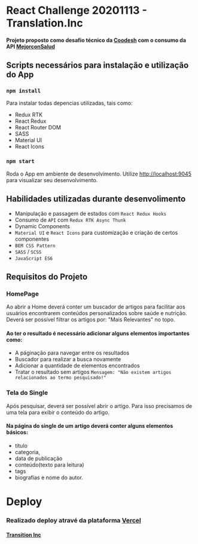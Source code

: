 # React Challenge 20201113 - Translation.Inc

#### Projeto proposto como desafio técnico da [Coodesh](https://coodesh.com/) com o consumo da API [MejorconSalud]( https://api.beta.mejorconsalud.com/wp-json/mc/v1/)


## Scripts necessários para instalação e utilização do App

### `npm install`

Para instalar todas depencias utilizadas, tais como:

- Redux RTK
- React Redux
- React Router DOM
- SASS
- Material UI
- React Icons

### `npm start`

Roda o App em ambiente de desenvolvimento.
Utilize [http://localhost:9045](http://localhost:9045) para visualizar seu desenvolvimento.

## Habilidades utilizadas durante desenvolimento

- Manipulação e passagem de estados com `React Redux Hooks`
- Consumo de `API` com `Redux RTK Async Thunk`
- Dynamic Components
- `Material UI` e `React Icons` para customização e criação de certos componentes
- `BEM CSS Pattern `
- `SASS` / `SCSS`
- `JavaScript ES6`

## Requisitos do Projeto

### HomePage

Ao abrir a Home deverá conter um buscador de artigos para facilitar aos usuários encontrarem conteúdos personalizados sobre saúde e nutrição.
Deverá ser possível filtrar os artigos por: "Mais Relevantes" no topo.

#### Ao ter o resultado é necessário adicionar alguns elementos importantes como:

- A páginação para navegar entre os resultados
- Buscador para realizar a busca novamente
- Adicionar a quantidade de elementos encontrados
- Tratar o resultado sem artigos `Mensagem: "Não existem artigos relacionados ao termo pesquisado!"`


### Tela do Single

Após pesquisar, deverá ser possível abrir o artigo. Para isso precisamos de uma tela para exibir o conteúdo do artigo.

#### Na página do single de um artigo deverá conter alguns elementos básicos:

- título
- categoria,
- data de publicação
- conteúdo(texto para leitura)
- tags
- biografias e nome do autor.

# Deploy

### Realizado deploy atravé da plataforma [Vercel](https://vercel.com/)

#### <a href="trasnlation-inc-ows7s49kt-rodrigoneoex.vercel.app">Transition Inc </a>
